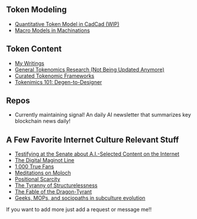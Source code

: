 ## Token Modeling

- [Quantitative Token Model in CadCad (WIP)](https://github.com/BlockBoy32/QTM-Interface)
- [Macro Models in Machinations](https://machinations.io/community/blockboy3214/profile)




## Token Content

- [My Writings]([https://blockboy.substack.com/p/the-music-of-markets?utm_campaign=post&utm_medium=web](https://newontheblock.substack.com/))
- [General Tokenomics Research (Not Being Updated Anymore)](https://docs.google.com/document/d/1dJ1xEBnj2ZRp2CvxpsUOuZY27Vb28ixdMGlf7GmxAPM/edit)
- [Curated Tokenomic Frameworks](https://docs.google.com/document/d/1qGi-FgZZ4x1E3HFKaGlnqHz4cqeP62mQ8WYZQSHnXek/edit?usp=sharing)
- [Tokenimics 101: Degen-to-Designer](https://docs.google.com/presentation/d/1xgtN2z9drbYBpiHQNHojWqvoIfjYv5Tl1XmNqAd8Cpk/edit#slide=id.g15ad51abbab_0_9)


## Repos
- Currently maintaining signal! An daily AI newsletter that summarizes key blockchain news daily!


## A Few Favorite Internet Culture Relevant Stuff  

- [Testifying at the Senate about A.I.-Selected Content on the Internet](https://writings.stephenwolfram.com/2019/06/testifying-at-the-senate-about-a-i-selected-content-on-the-internet/)
- [The Digital Maginot Line](https://www.ribbonfarm.com/2018/11/28/the-digital-maginot-line/)
- [1,000 True Fans](https://kk.org/thetechnium/1000-true-fans/)
- [Meditations on Moloch](https://slatestarcodex.com/2014/07/30/meditations-on-moloch/)
- [Positional Scarcity](https://alexdanco.com/2019/09/07/positional-scarcity/)
- [The Tyranny of Structurelessness](https://www.jofreeman.com/joreen/tyranny.htm)
- [The Fable of the Dragon-Tyrant](https://nickbostrom.com/fable/dragon)
- [Geeks, MOPs, and sociopaths in subculture evolution](https://meaningness.com/geeks-mops-sociopaths)

If you want to add more just add a request or message me!!


